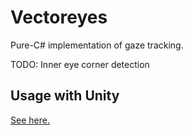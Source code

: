 # Vectoreyes
Pure-C# implementation of gaze tracking.

TODO: Inner eye corner detection

## Usage with Unity
[See here.](https://jonfoust.medium.com/using-gcp-nuget-packages-with-unity-8dbd29c42cc4)

